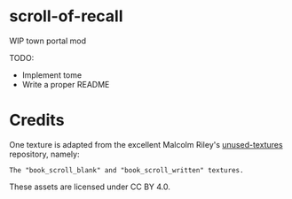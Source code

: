 # scroll-of-recall
WIP town portal mod

TODO:

- Implement tome
- Write a proper README

# Credits

One texture is adapted from the excellent Malcolm Riley's [unused-textures](https://github.com/malcolmriley/unused-textures) repository, namely:

    The "book_scroll_blank" and "book_scroll_written" textures.

These assets are licensed under CC BY 4.0.